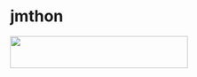 # jmthon

<p align="left"><a href="https://heroku.com/deploy?template=https://github.com/IPIWI/musi"> <img src="https://img.shields.io/badge/Deploy%20To%20Heroku-purple?style=for-the-badge&logo=heroku" width="320" height="58.45"/></a></p>
